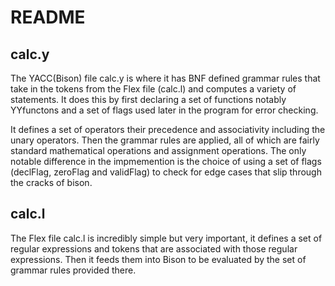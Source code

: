 # README

## calc.y

The YACC(Bison) file calc.y is where it has BNF defined grammar rules that take in the tokens from the Flex file (calc.l) and computes a variety of statements. It does this by first declaring a set of functions notably YYfunctons and a set of flags used later in the program for error checking.

It defines a set of operators their precedence and associativity including the unary operators. Then the grammar rules are applied, all of which are fairly standard mathematical operations and assignment operations. The only notable difference in the impmemention is the choice of using a set of flags (declFlag, zeroFlag and validFlag) to check for edge cases that slip through the cracks of bison.

## calc.l

The Flex file calc.l is incredibly simple but very important, it defines a set of regular expressions and tokens that are associated with those regular expressions. Then it feeds them into Bison to be evaluated by the set of grammar rules provided there.
